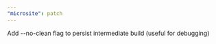 ```yaml
---
"microsite": patch
---
```


Add --no-clean flag to persist intermediate build (useful for debugging)
